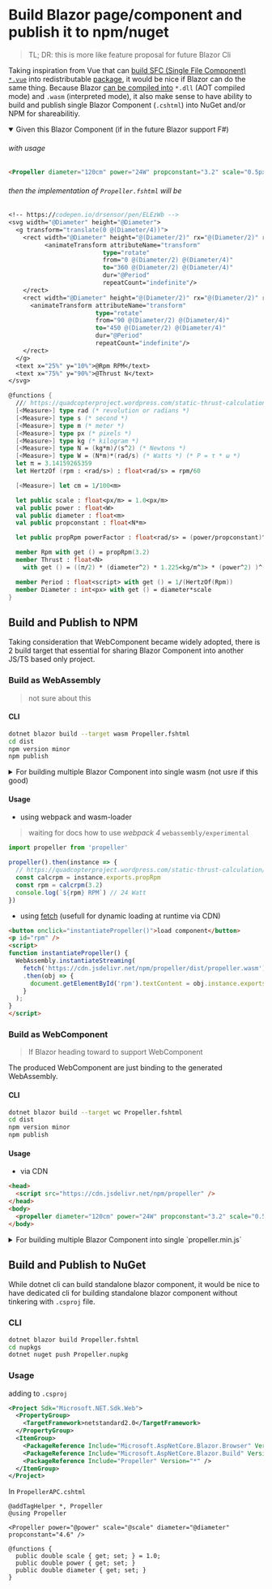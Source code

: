 # Build Blazor page/component and publish it to npm/nuget

> TL; DR: this is more like feature proposal for future Blazor Cli

Taking inspiration from Vue that can [build SFC (Single File Component) `*.vue`](https://github.com/vuejs/vue-cli/blob/dev/docs/cli.md#vue-build) into redistributable [package](https://github.com/vuejs/vue-cli/blob/dev/docs/build-targets.md#library), it would be nice if Blazor can do the same thing. Because Blazor [can be compiled into](http://blog.stevensanderson.com/2018/02/06/blazor-intro/) `*.dll` (AOT compiled mode) and `.wasm` (interpreted mode), it also make sense to have ability to build and publish single Blazor Component (`.cshtml`) into NuGet and/or NPM for shareabilitiy.

<details open>
<summary>Given this Blazor Component (if in the future Blazor support F#)</summary>

###### with usage

```html
<Propeller diameter="120cm" power="24W" propconstant="3.2" scale="0.5px/cm" />
```

###### then the implementation of `Propeller.fshtml` will be

```fs
<!-- https://codepen.io/drsensor/pen/ELEzWb -->
<svg width="@Diameter" height="@Diameter">
  <g transform="translate(0 @(Diameter/4))">
    <rect width="@Diameter" height="@(Diameter/2)" rx="@(Diameter/2)" ry="@(Diameter/4)" >
          <animateTransform attributeName="transform"
                          type="rotate"
                          from="0 @(Diameter/2) @(Diameter/4)"
                          to="360 @(Diameter/2) @(Diameter/4)"
                          dur="@Period"
                          repeatCount="indefinite"/>
    </rect>
    <rect width="@Diameter" height="@(Diameter/2)" rx="@(Diameter/2)" ry="@(Diameter/4)" >
      <animateTransform attributeName="transform"
                        type="rotate"
                        from="90 @(Diameter/2) @(Diameter/4)"
                        to="450 @(Diameter/2) @(Diameter/4)"
                        dur="@Period"
                        repeatCount="indefinite"/>
    </rect>
  </g>
  <text x="25%" y="10%">@Rpm RPM</text>
  <text x="75%" y="90%">@Thrust N</text>
</svg>

@functions {
  /// https://quadcopterproject.wordpress.com/static-thrust-calculation/
  [<Measure>] type rad (* revolution or radians *)
  [<Measure>] type s (* second *)
  [<Measure>] type m (* meter *)
  [<Measure>] type px (* pixels *)
  [<Measure>] type kg (* kilogram *)
  [<Measure>] type N = (kg*m)/(s^2) (* Newtons *)
  [<Measure>] type W = (N*m)*(rad/s) (* Watts *) (* P = τ * ω *)
  let π = 3.14159265359
  let HertzOf (rpm : <rad/s>) : float<rad/s> = rpm/60

  [<Measure>] let cm = 1/100<m>

  let public scale : float<px/m> = 1.0<px/m>
  val public power : float<W>
  val public diameter : float<m>
  val public propconstant : float<N*m>

  let public propRpm powerFactor : float<rad/s> = (power/propconstant)^(1/powerFactor)

  member Rpm with get () = propRpm(3.2)
  member Thrust : float<N>
    with get () = ((π/2) * (diameter^2) * 1.225<kg/m^3> * (power^2) )^(1/3)

  member Period : float<script> with get () = 1/(HertzOf(Rpm))
  member Diameter : int<px> with get () = diameter*scale
}
```
</details>

## Build and Publish to NPM

Taking consideration that WebComponent became widely adopted, there is 2 build target that essential for sharing Blazor Component into another JS/TS based only project.

### Build as WebAssembly

> not sure about this

#### CLI

```bash
dotnet blazor build --target wasm Propeller.fshtml
cd dist
npm version minor
npm publish
```

<details>
<summary>For building multiple Blazor Component into single wasm (not usre if this good)</summary>

given the `Propeller.csproj`

```xml
<Project Sdk="Microsoft.NET.Sdk">
  <PropertyGroup>
    <TargetFramework>netstandard2.0</TargetFramework>
    <EnableDefaultItems>false</EnableDefaultItems>
  </PropertyGroup>
  <ItemGroup>
    <PackageReference Include="Microsoft.FSharp" Version="*" />
    <Compile Include="PropellerAPC.fshtml" />
    <Compile Include="PropellerWD.cshtml" />
    <Compile Include="PropellerCF.cshtml" />
  </ItemGroup>
</Project>
```

then build the `.csproj` file

```bash
dotnet blazor build --target wasm Propeller.csproj
```

> Still don't know if it's best to output single `Propeller.wasm` or multiple `Propeller*.wasm` ?

</details>

#### Usage

* using webpack and wasm-loader

> waiting for docs how to use _webpack 4_ `webassembly/experimental`

```ts
import propeller from 'propeller'

propeller().then(instance => {
  // https://quadcopterproject.wordpress.com/static-thrust-calculation/
  const calcrpm = instance.exports.propRpm
  const rpm = calcrpm(3.2)
  console.log(`${rpm} RPM`) // 24 Watt
})
```

* using [fetch](https://developer.mozilla.org/en-US/docs/WebAssembly/Loading_and_running) (usefull for dynamic loading at runtime via CDN)

```html
<button onclick="instantiatePropeller()">load component</button>
<p id="rpm" />
<script>
function instantiatePropeller() {
  WebAssembly.instantiateStreaming(
    fetch('https://cdn.jsdelivr.net/npm/propeller/dist/propeller.wasm'), importObject)
    .then(obj => {
      document.getElementById('rpm').textContent = obj.instance.exports.calcrpm(3.2);
    }
  );
}
</script>
```

### Build as WebComponent

> If Blazor heading toward to support WebComponent

The produced WebComponent are just binding to the generated WebAssembly.

#### CLI

```bash
dotnet blazor build --target wc Propeller.fshtml
cd dist
npm version minor
npm publish
```

#### Usage

- via CDN

```html
<head>
  <script src="https://cdn.jsdelivr.net/npm/propeller" />
</head>
<body>
  <propeller diameter="120cm" power="24W" propconstant="3.2" scale="0.5px/cm" />
</body>
```

<details>
<summary>For building multiple Blazor Component into single `propeller.min.js`</summary>

> the `Propeller.csproj` same as wasm

```bash
dotnet blazor build --target wc Propeller.csproj
```

using multiple component

```html
<head>
  <script src="https://cdn.jsdelivr.net/npm/propeller" />
</head>
<body>
  <propeller-apc diameter="120cm" power="24W" scale="0.5px/cm" />
  <propeller-w diameter="60cm" power="24W" scale="0.5px/cm" />
  <propeller-cf diameter="80cm" power="24W" scale="0.5px/cm" />
</body>
```

</details>

## Build and Publish to NuGet

While dotnet cli can build standalone blazor component, it would be nice to have dedicated cli for building standalone blazor component without tinkering with `.csproj` file.

### CLI

```bash
dotnet blazor build Propeller.fshtml
cd nupkgs
dotnet nuget push Propeller.nupkg
```

### Usage

adding to `.csproj`

```xml
<Project Sdk="Microsoft.NET.Sdk.Web">
  <PropertyGroup>
    <TargetFramework>netstandard2.0</TargetFramework>
  </PropertyGroup>
  <ItemGroup>
    <PackageReference Include="Microsoft.AspNetCore.Blazor.Browser" Version="*" />
    <PackageReference Include="Microsoft.AspNetCore.Blazor.Build" Version="*" />
    <PackageReference Include="Propeller" Version="*" />
  </ItemGroup>
</Project>
```

In `PropellerAPC.cshtml`

```cshtml
@addTagHelper *, Propeller
@using Propeller

<Propeller power="@power" scale="@scale" diameter="@diameter" propconstant="4.6" />

@functions {
  public double scale { get; set; } = 1.0;
  public double power { get; set; }
  public double diameter { get; set; }
}
```
